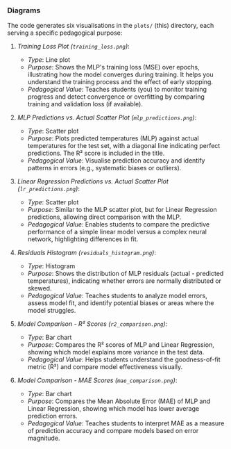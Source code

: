 
### Diagrams

The code generates six visualisations in the `plots/` (this) directory, each serving a specific pedagogical purpose:

1. *Training Loss Plot (`training_loss.png`)*:
   - *Type*: Line plot
   - *Purpose*: Shows the MLP's training loss (MSE) over epochs, illustrating how the model converges during training.
     It helps you understand the training process and the effect of early stopping.
   - *Pedagogical Value*: Teaches students (you) to monitor training progress and detect convergence or overfitting
     by comparing training and validation loss (if available).

2. *MLP Predictions vs. Actual Scatter Plot (`mlp_predictions.png`)*:
   - *Type*: Scatter plot
   - *Purpose*: Plots predicted temperatures (MLP) against actual temperatures for the test set, with a diagonal line
     indicating perfect predictions. The R² score is included in the title.
   - *Pedagogical Value*: Visualise prediction accuracy and identify patterns in errors (e.g., systematic biases
     or outliers).

3. *Linear Regression Predictions vs. Actual Scatter Plot (`lr_predictions.png`)*:
   - *Type*: Scatter plot
   - *Purpose*: Similar to the MLP scatter plot, but for Linear Regression predictions, allowing direct comparison with the MLP.
   - *Pedagogical Value*: Enables students to compare the predictive performance of a simple linear model versus a complex neural network, highlighting differences in fit.

4. *Residuals Histogram (`residuals_histogram.png`)*:
   - *Type*: Histogram
   - *Purpose*: Shows the distribution of MLP residuals (actual - predicted temperatures), indicating whether errors are normally distributed or skewed.
   - *Pedagogical Value*: Teaches students to analyze model errors, assess model fit, and identify potential biases or areas where the model struggles.

5. *Model Comparison - R² Scores (`r2_comparison.png`)*:
   - *Type*: Bar chart
   - *Purpose*: Compares the R² scores of MLP and Linear Regression, showing which model explains more variance in the test data.
   - *Pedagogical Value*: Helps students understand the goodness-of-fit metric (R²) and compare model effectiveness visually.

6. *Model Comparison - MAE Scores (`mae_comparison.png`)*:
   - *Type*: Bar chart
   - *Purpose*: Compares the Mean Absolute Error (MAE) of MLP and Linear Regression, showing which model has lower average prediction errors.
   - *Pedagogical Value*: Teaches students to interpret MAE as a measure of prediction accuracy and compare models based on error magnitude.

